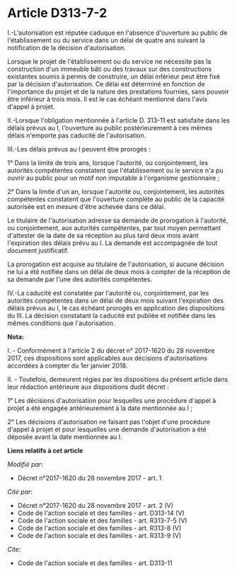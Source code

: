 # Article D313-7-2

I.-L'autorisation est réputée caduque en l'absence d'ouverture au public de l'établissement ou du service dans un délai de
quatre ans suivant la notification de la décision d'autorisation. 

Lorsque le projet de l'établissement ou du service ne nécessite pas la construction d'un immeuble bâti ou des travaux sur des
constructions existantes soumis à permis de construire, un délai inférieur peut être fixé par la décision d'autorisation. Ce
délai est déterminé en fonction de l'importance du projet et de la nature des prestations fournies, sans pouvoir être
inférieur à trois mois. Il est le cas échéant mentionné dans l'avis d'appel à projet. 

II.-Lorsque l'obligation mentionnée à l'article D. 313-11 est satisfaite dans les délais prévus au I, l'ouverture au public
postérieurement à ces mêmes délais n'emporte pas caducité de l'autorisation. 

III.-Les délais prévus au I peuvent être prorogés : 

1° Dans la limite de trois ans, lorsque l'autorité, ou conjointement, les autorités compétentes constatent que
l'établissement ou le service n'a pu ouvrir au public pour un motif non imputable à l'organisme gestionnaire ; 

2° Dans la limite d'un an, lorsque l'autorité ou, conjointement, les autorités compétentes constatent que l'ouverture
complète au public de la capacité autorisée est en mesure d'être achevée dans ce délai. 

Le titulaire de l'autorisation adresse sa demande de prorogation à l'autorité, ou conjointement, aux autorités compétentes,
par tout moyen permettant d'attester de la date de sa réception au plus tard deux mois avant l'expiration des délais prévu au
I. La demande est accompagnée de tout document justificatif. 

La prorogation est acquise au titulaire de l'autorisation, si aucune décision ne lui a été notifiée dans un délai de deux
mois à compter de la réception de sa demande par l'une des autorités compétentes. 

IV.-La caducité est constatée par l'autorité ou, conjointement, par les autorités compétentes dans un délai de deux mois
suivant l'expiration des délais prévus au I, le cas échéant prorogés en application des dispositions du III. La décision
constatant la caducité est publiée et notifiée dans les mêmes conditions que l'autorisation.

**Nota:**

I. - Conformément à l'article 2 du décret n° 2017-1620 du 28 novembre 2017, ces dispositions sont applicables aux décisions
d'autorisations accordées à compter du 1er janvier 2018.

II. - Toutefois, demeurent régies par les dispositions du présent article dans leur rédaction antérieure aux dispositions
dudit décret :

1° Les décisions d'autorisation pour lesquelles une procédure d'appel à projet a été engagée antérieurement à la date
mentionnée au I ;

2° Les décisions d'autorisation ne faisant pas l'objet d'une procédure d'appel à projet et pour lesquelles une demande
d'autorisation a été déposée avant la date mentionnée au I.

**Liens relatifs à cet article**

_Modifié par_:

  - Décret n°2017-1620 du 28 novembre 2017 - art. 1

_Cité par_:

  - Décret n°2017-1620 du 28 novembre 2017 - art. 2 (V)
  - Code de l'action sociale et des familles - art. D313-14 (V)
  - Code de l'action sociale et des familles - art. R313-7-5 (V)
  - Code de l'action sociale et des familles - art. R313-8 (V)
  - Code de l'action sociale et des familles - art. R313-9 (V)

_Cite_:

  - Code de l'action sociale et des familles - art. D313-11

